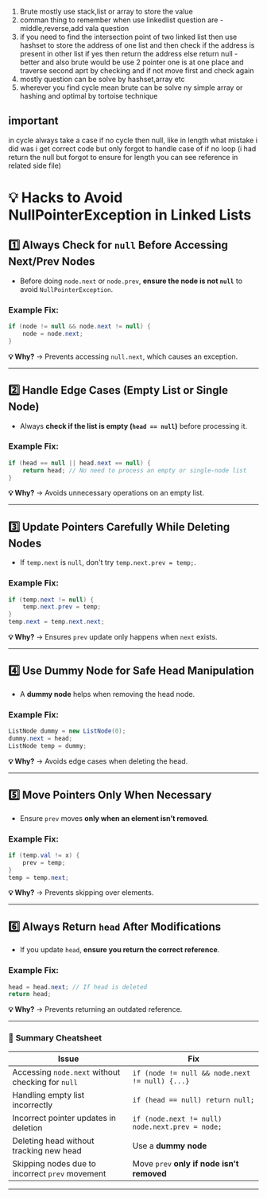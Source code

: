1. Brute mostly use stack,list or array to store the value
2. comman thing to remember when use linkedlist question are - middle,reverse,add vala question
3. if you need to find the intersection point of two linked list then use hashset to store the address of one list and then check if the address is present in other list if yes then return the address else return null - better
and also brute would be use 2 pointer one is at one place and traverse second aprt by checking and if not move first and check again
4. mostly question can be solve by hashset,array etc
5. wherever you find cycle mean brute can be solve ny simple array or hashing and optimal by tortoise technique


## important
in cycle
always take a case if no cycle then null, like in length what mistake i did was i get correct code but only forgot to handle case of if no loop (i had return the null  but forgot to ensure for length you can see reference in related side file)

# **💡 Hacks to Avoid NullPointerException in Linked Lists**

## **1️⃣ Always Check for `null` Before Accessing Next/Prev Nodes**
- Before doing `node.next` or `node.prev`, **ensure the node is not `null`** to avoid `NullPointerException`.
### **Example Fix:**
```java
if (node != null && node.next != null) {
    node = node.next;
}
```
**💡 Why?** → Prevents accessing `null.next`, which causes an exception.

---

## **2️⃣ Handle Edge Cases (Empty List or Single Node)**
- Always **check if the list is empty (`head == null`)** before processing it.
### **Example Fix:**
```java
if (head == null || head.next == null) {
    return head; // No need to process an empty or single-node list
}
```
**💡 Why?** → Avoids unnecessary operations on an empty list.

---

## **3️⃣ Update Pointers Carefully While Deleting Nodes**
- If `temp.next` is `null`, don't try `temp.next.prev = temp;`.
### **Example Fix:**
```java
if (temp.next != null) {
    temp.next.prev = temp;
}
temp.next = temp.next.next;
```
**💡 Why?** → Ensures `prev` update only happens when `next` exists.

---

## **4️⃣ Use Dummy Node for Safe Head Manipulation**
- A **dummy node** helps when removing the head node.
### **Example Fix:**
```java
ListNode dummy = new ListNode(0);
dummy.next = head;
ListNode temp = dummy;
```
**💡 Why?** → Avoids edge cases when deleting the head.

---

## **5️⃣ Move Pointers Only When Necessary**
- Ensure `prev` moves **only when an element isn’t removed**.
### **Example Fix:**
```java
if (temp.val != x) {
    prev = temp;
}
temp = temp.next;
```
**💡 Why?** → Prevents skipping over elements.

---

## **6️⃣ Always Return `head` After Modifications**
- If you update `head`, **ensure you return the correct reference**.
### **Example Fix:**
```java
head = head.next; // If head is deleted
return head;
```
**💡 Why?** → Prevents returning an outdated reference.

---

### 🚀 **Summary Cheatsheet**
| Issue | Fix |
|--------|------|
| Accessing `node.next` without checking for `null` | `if (node != null && node.next != null) {...}` |
| Handling empty list incorrectly | `if (head == null) return null;` |
| Incorrect pointer updates in deletion | `if (node.next != null) node.next.prev = node;` |
| Deleting head without tracking new head | Use a **dummy node** |
| Skipping nodes due to incorrect `prev` movement | Move `prev` **only if node isn’t removed** |

---

